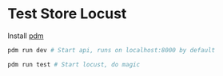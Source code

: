 # Test Store Locust

Install [pdm](https://pdm.fming.dev/latest/#installation)

```bash
pdm run dev # Start api, runs on localhost:8000 by default

pdm run test # Start locust, do magic
```
